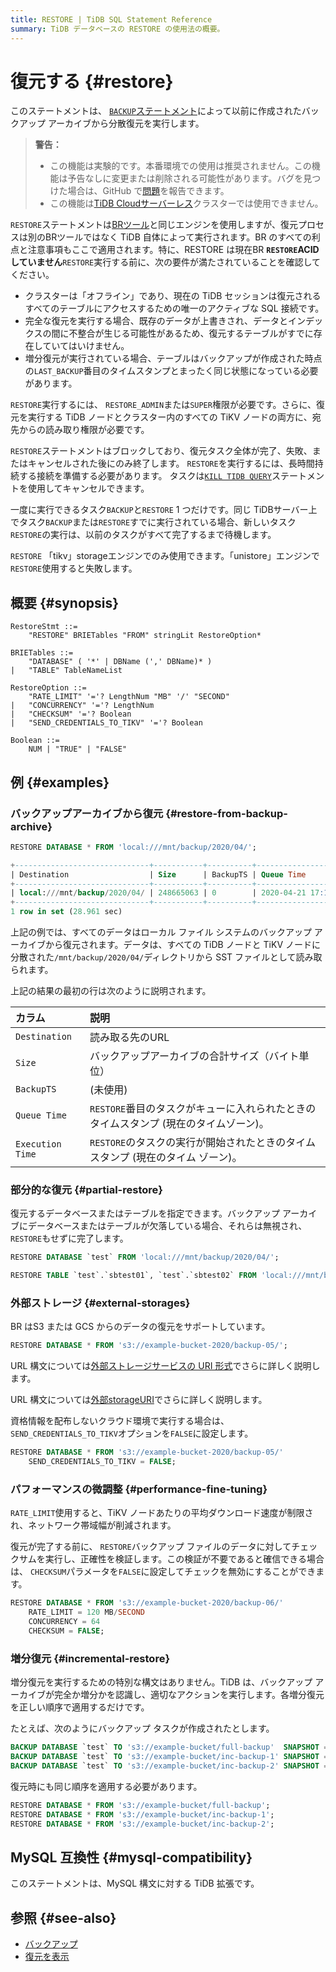 ```yaml
---
title: RESTORE | TiDB SQL Statement Reference
summary: TiDB データベースの RESTORE の使用法の概要。
---
```


# 復元する {#restore}

このステートメントは、 [`BACKUP`ステートメント](/sql-statements/sql-statement-backup.md)によって以前に作成されたバックアップ アーカイブから分散復元を実行します。

> **警告：**
>
> -   この機能は実験的です。本番環境での使用は推奨されません。この機能は予告なしに変更または削除される可能性があります。バグを見つけた場合は、GitHub で[問題](https://github.com/pingcap/tidb/issues)を報告できます。
> -   この機能は[TiDB Cloudサーバーレス](https://docs.pingcap.com/tidbcloud/select-cluster-tier#tidb-cloud-serverless)クラスターでは使用できません。

`RESTORE`ステートメントは[BRツール](https://docs.pingcap.com/tidb/stable/backup-and-restore-overview)と同じエンジンを使用しますが、復元プロセスは別のBRツールではなく TiDB 自体によって実行されます。BR のすべての利点と注意事項もここで適用されます。特に、RESTORE は現在BR **`RESTORE`ACIDしていません**`RESTORE`実行する前に、次の要件が満たされていることを確認してください。

-   クラスターは「オフライン」であり、現在の TiDB セッションは復元されるすべてのテーブルにアクセスするための唯一のアクティブな SQL 接続です。
-   完全な復元を実行する場合、既存のデータが上書きされ、データとインデックスの間に不整合が生じる可能性があるため、復元するテーブルがすでに存在していてはいけません。
-   増分復元が実行されている場合、テーブルはバックアップが作成された時点の`LAST_BACKUP`番目のタイムスタンプとまったく同じ状態になっている必要があります。

`RESTORE`実行するには、 `RESTORE_ADMIN`または`SUPER`権限が必要です。さらに、復元を実行する TiDB ノードとクラスター内のすべての TiKV ノードの両方に、宛先からの読み取り権限が必要です。

`RESTORE`ステートメントはブロックしており、復元タスク全体が完了、失敗、またはキャンセルされた後にのみ終了します。 `RESTORE`を実行するには、長時間持続する接続を準備する必要があります。 タスクは[`KILL TIDB QUERY`](/sql-statements/sql-statement-kill.md)ステートメントを使用してキャンセルできます。

一度に実行できるタスク`BACKUP`と`RESTORE` 1 つだけです。同じ TiDBサーバー上でタスク`BACKUP`または`RESTORE`すでに実行されている場合、新しいタスク`RESTORE`の実行は、以前のタスクがすべて完了するまで待機します。

`RESTORE` 「tikv」storageエンジンでのみ使用できます。「unistore」エンジンで`RESTORE`使用すると失敗します。

## 概要 {#synopsis}

```ebnf+diagram
RestoreStmt ::=
    "RESTORE" BRIETables "FROM" stringLit RestoreOption*

BRIETables ::=
    "DATABASE" ( '*' | DBName (',' DBName)* )
|   "TABLE" TableNameList

RestoreOption ::=
    "RATE_LIMIT" '='? LengthNum "MB" '/' "SECOND"
|   "CONCURRENCY" '='? LengthNum
|   "CHECKSUM" '='? Boolean
|   "SEND_CREDENTIALS_TO_TIKV" '='? Boolean

Boolean ::=
    NUM | "TRUE" | "FALSE"
```

## 例 {#examples}

### バックアップアーカイブから復元 {#restore-from-backup-archive}

```sql
RESTORE DATABASE * FROM 'local:///mnt/backup/2020/04/';
```

```sql
+------------------------------+-----------+----------+---------------------+---------------------+
| Destination                  | Size      | BackupTS | Queue Time          | Execution Time      |
+------------------------------+-----------+----------+---------------------+---------------------+
| local:///mnt/backup/2020/04/ | 248665063 | 0        | 2020-04-21 17:16:55 | 2020-04-21 17:16:55 |
+------------------------------+-----------+----------+---------------------+---------------------+
1 row in set (28.961 sec)
```

上記の例では、すべてのデータはローカル ファイル システムのバックアップ アーカイブから復元されます。データは、すべての TiDB ノードと TiKV ノードに分散された`/mnt/backup/2020/04/`ディレクトリから SST ファイルとして読み取られます。

上記の結果の最初の行は次のように説明されます。

| カラム              | 説明                                               |
| :--------------- | :----------------------------------------------- |
| `Destination`    | 読み取る先のURL                                        |
| `Size`           | バックアップアーカイブの合計サイズ（バイト単位）                         |
| `BackupTS`       | (未使用)                                            |
| `Queue Time`     | `RESTORE`番目のタスクがキューに入れられたときのタイムスタンプ (現在のタイムゾーン)。 |
| `Execution Time` | `RESTORE`のタスクの実行が開始されたときのタイムスタンプ (現在のタイム ゾーン)。   |

### 部分的な復元 {#partial-restore}

復元するデータベースまたはテーブルを指定できます。バックアップ アーカイブにデータベースまたはテーブルが欠落している場合、それらは無視され、 `RESTORE`もせずに完了します。

```sql
RESTORE DATABASE `test` FROM 'local:///mnt/backup/2020/04/';
```

```sql
RESTORE TABLE `test`.`sbtest01`, `test`.`sbtest02` FROM 'local:///mnt/backup/2020/04/';
```

### 外部ストレージ {#external-storages}

BR はS3 または GCS からのデータの復元をサポートしています。

```sql
RESTORE DATABASE * FROM 's3://example-bucket-2020/backup-05/';
```

<CustomContent platform="tidb">

URL 構文については[外部ストレージサービスの URI 形式](/external-storage-uri.md)でさらに詳しく説明します。

</CustomContent>

<CustomContent platform="tidb-cloud">

URL 構文については[外部storageURI](https://docs.pingcap.com/tidb/stable/external-storage-uri)でさらに詳しく説明します。

</CustomContent>

資格情報を配布しないクラウド環境で実行する場合は、 `SEND_CREDENTIALS_TO_TIKV`オプションを`FALSE`に設定します。

```sql
RESTORE DATABASE * FROM 's3://example-bucket-2020/backup-05/'
    SEND_CREDENTIALS_TO_TIKV = FALSE;
```

### パフォーマンスの微調整 {#performance-fine-tuning}

`RATE_LIMIT`使用すると、TiKV ノードあたりの平均ダウンロード速度が制限され、ネットワーク帯域幅が削減されます。

復元が完了する前に、 `RESTORE`バックアップ ファイルのデータに対してチェックサムを実行し、正確性を検証します。この検証が不要であると確信できる場合は、 `CHECKSUM`パラメータを`FALSE`に設定してチェックを無効にすることができます。

```sql
RESTORE DATABASE * FROM 's3://example-bucket-2020/backup-06/'
    RATE_LIMIT = 120 MB/SECOND
    CONCURRENCY = 64
    CHECKSUM = FALSE;
```

### 増分復元 {#incremental-restore}

増分復元を実行するための特別な構文はありません。TiDB は、バックアップ アーカイブが完全か増分かを認識し、適切なアクションを実行します。各増分復元を正しい順序で適用するだけです。

たとえば、次のようにバックアップ タスクが作成されたとします。

```sql
BACKUP DATABASE `test` TO 's3://example-bucket/full-backup'  SNAPSHOT = 413612900352000;
BACKUP DATABASE `test` TO 's3://example-bucket/inc-backup-1' SNAPSHOT = 414971854848000 LAST_BACKUP = 413612900352000;
BACKUP DATABASE `test` TO 's3://example-bucket/inc-backup-2' SNAPSHOT = 416353458585600 LAST_BACKUP = 414971854848000;
```

復元時にも同じ順序を適用する必要があります。

```sql
RESTORE DATABASE * FROM 's3://example-bucket/full-backup';
RESTORE DATABASE * FROM 's3://example-bucket/inc-backup-1';
RESTORE DATABASE * FROM 's3://example-bucket/inc-backup-2';
```

## MySQL 互換性 {#mysql-compatibility}

このステートメントは、MySQL 構文に対する TiDB 拡張です。

## 参照 {#see-also}

-   [バックアップ](/sql-statements/sql-statement-backup.md)
-   [復元を表示](/sql-statements/sql-statement-show-backups.md)
